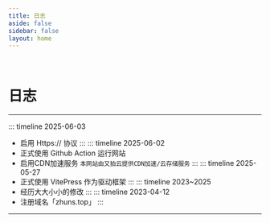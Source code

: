 ```yaml
---
title: 日志
aside: false
sidebar: false
layout: home
---
```


<style>
/* 隐藏底部 Footer */
  .VPDocFooter{
    display: none;
  }
</style>

<br/>

# 日志

---
::: timeline 2025-06-03
- 启用 Https:// 协议
:::
::: timeline 2025-06-02
- 正式使用 Github Action 运行网站
- 启用CDN加速服务 `本网站由又拍云提供CDN加速/云存储服务`
:::
::: timeline 2025-05-27
- 正式使用 VitePress 作为驱动框架
:::
::: timeline 2023~2025
- 经历大大小小的修改
:::
::: timeline 2023-04-12
- 注册域名「zhuns.top」
:::

---
